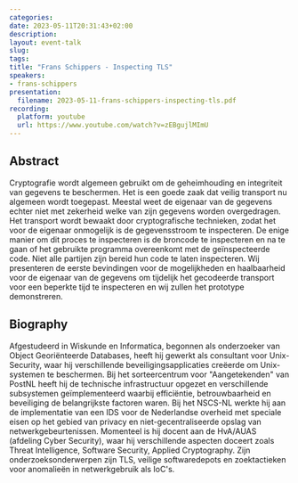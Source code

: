 ```yaml
---
categories:
date: 2023-05-11T20:31:43+02:00
description:
layout: event-talk
slug:
tags:
title: "Frans Schippers - Inspecting TLS"
speakers:
- frans-schippers
presentation:
  filename: 2023-05-11-frans-schippers-inspecting-tls.pdf
recording:
  platform: youtube
  url: https://www.youtube.com/watch?v=zEBgujlMImU
---
```


## Abstract

Cryptografie wordt algemeen gebruikt om de geheimhouding en integriteit van gegevens te beschermen. Het is een goede zaak dat veilig transport nu algemeen wordt toegepast. Meestal weet de eigenaar van de gegevens echter niet met zekerheid welke van zijn gegevens worden overgedragen. Het transport wordt bewaakt door cryptografische technieken, zodat het voor de eigenaar onmogelijk is de gegevensstroom te inspecteren. De enige manier om dit proces te inspecteren is de broncode te inspecteren en na te gaan of het gebruikte programma overeenkomt met de geïnspecteerde code. Niet alle partijen zijn bereid hun code te laten inspecteren. Wij presenteren de eerste bevindingen voor de mogelijkheden en haalbaarheid voor de eigenaar van de gegevens om tijdelijk het gecodeerde transport voor een beperkte tijd te inspecteren en wij zullen het prototype demonstreren.

## Biography

Afgestudeerd in Wiskunde en Informatica, begonnen als onderzoeker van Object Georiënteerde Databases, heeft hij gewerkt als consultant voor Unix-Security, waar hij verschillende beveiligingsapplicaties creëerde om Unix-systemen te beschermen. Bij het sorteercentrum voor "Aangetekenden" van PostNL heeft hij de technische infrastructuur opgezet en verschillende subsystemen geïmplementeerd waarbij efficiëntie, betrouwbaarheid en beveiliging de belangrijkste factoren waren.
Bij het NSCS-NL werkte hij aan de implementatie van een IDS voor de Nederlandse overheid met speciale eisen op het gebied van privacy en niet-gecentraliseerde opslag van netwerkgebeurtenissen. Momenteel is hij docent aan de HvA/AUAS (afdeling Cyber Security), waar hij verschillende aspecten doceert zoals Threat Intelligence, Software Security, Applied Cryptography. Zijn onderzoeksonderwerpen zijn TLS, veilige softwaredepots en zoektactieken voor anomalieën in netwerkgebruik als IoC's.

